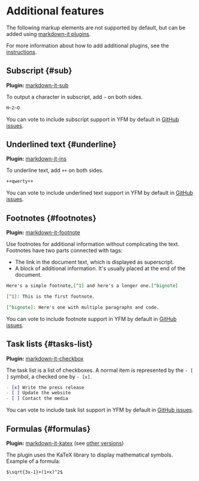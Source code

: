 # Additional features

The following markup elements are not supported by default, but can be added using [markdown-it plugins](https://www.npmjs.com/search?q=keywords:markdown-it-plugin).

For more information about how to add additional plugins, see the  [instructions](../plugins/import.md).

## Subscript {#sub}

**Plugin:** [markdown-it-sub](https://www.npmjs.com/package/markdown-it-sub)

To output a character in subscript, add `~` on both sides.

```markdown
H~2~O
```

You can vote to include subscript support in YFM by default in [GitHub issues](https://github.com/yandex-cloud/yfm-transform/issues/70).

## Underlined text {#underline}

**Plugin:** [markdown-it-ins](https://www.npmjs.com/package/markdown-it-ins)

To underline text, add `++` on both sides.

```markdown
++qwerty++
```

You can vote to include underlined text support in YFM by default in [GitHub issues](https://github.com/yandex-cloud/yfm-transform/issues/71).

## Footnotes {#footnotes}

**Plugin:** [markdown-it-footnote](https://www.npmjs.com/package/markdown-it-footnote)

Use footnotes for additional information without complicating the text. Footnotes have two parts connected with tags:

* The link in the document text, which is displayed as superscript.
* A block of additional information. It's usually placed at the end of the document.

```markdown
Here's a simple footnote,[^1] and here's a longer one.[^bignote]

[^1]: This is the first footnote.

[^bignote]: Here's one with multiple paragraphs and code.
```

You can vote to include footnote support in YFM by default in [GitHub issues](https://github.com/yandex-cloud/yfm-transform/issues/72).

## Task lists {#tasks-list}

**Plugin:** [markdown-it-checkbox](https://www.npmjs.com/package/markdown-it-checkbox)

The task list is a list of checkboxes. A normal item is represented by the `- [ ]` symbol, a checked one by `- [x]`.

```markdown
- [x] Write the press release
- [ ] Update the website
- [ ] Contact the media
```

You can vote to include task list support in YFM by default in [GitHub issues](https://github.com/yandex-cloud/yfm-transform/issues/73).

## Formulas {#formulas}

**Plugin:** [markdown-it-katex](https://www.npmjs.com/package/markdown-it-katex) (see [other versions](https://www.npmjs.com/search?q=markdown-it-katex))

The plugin uses the KaTeX library to display mathematical symbols. Example of a formula:

```markdown
$\sqrt{3x-1}+(1+x)^2$
```
